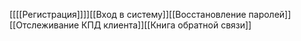 [[[[Регистрация]]]][[Вход в систему]][[Восстановление паролей]][[Отслеживание КПД клиента]][[Книга обратной связи]]